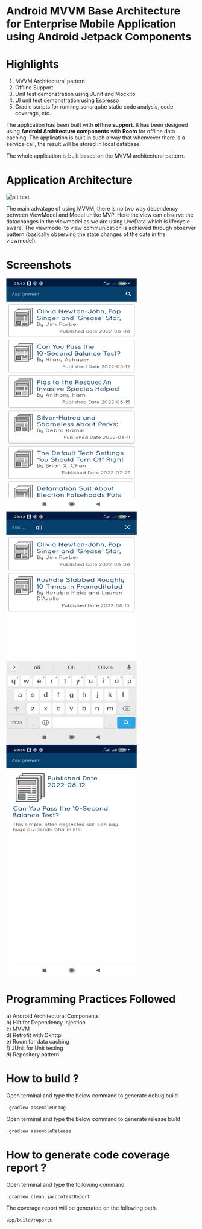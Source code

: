 # Android MVVM Base Architecture for Enterprise Mobile Application using Android Jetpack Components

# Highlights

1. MVVM Architectural pattern
2. Offline Support
3. Unit test demonstration using JUnit and Mockito
4. UI unit test demonstration using Espresso
5. Gradle scripts for running sonarqube static code analysis, code coverage, etc.

The application has been built with **offline support**. It has been designed using **Android
Architecture components** with **Room** for offline data caching. The application is built in such a
way that whenvever there is a service call, the result will be stored in local database.

The whole application is built based on the MVVM architectural pattern.

# Application Architecture

![alt text](https://cdn2.scalablepath.com/_next/image?url=https%3A%2F%2Fcdn-blog.scalablepath.com%2Fuploads%2F2021%2F12%2Fmvvm-reactive-architecture-1024x937.png&w=1200&q=75)

The main advatage of using MVVM, there is no two way dependency between ViewModel and Model unlike
MVP. Here the view can observe the datachanges in the viewmodel as we are using LiveData which is
lifecycle aware. The viewmodel to view communication is achieved through observer pattern (basically
observing the state changes of the data in the viewmodel).

# Screenshots

<img src="/screenshots/Screenshot_main_screen.png" width="346" height="615" alt="Home"/> 
<img src="/screenshots/Screenshot_search.png" width="346" height="615" alt="Home"/>
<img src="/screenshots/Screenshot_article_details.png" width="346" height="615" alt="Details"/>

# Programming Practices Followed

a) Android Architectural Components <br/>
b) Hilt for Dependency Injection <br/>
c) MVVM <br/>
d) Retrofit with Okhttp <br/>
e) Room for data caching <br/>
f) JUnit for Unit testing <br/>
d) Repository pattern <br/>

# How to build ?

Open terminal and type the below command to generate debug build <br/>

```  gradlew assembleDebug ```

Open terminal and type the below command to generate release build <br/>

```  gradlew assembleRelease ```


# How to generate code coverage report ?

Open terminal and type the following command

``` gradlew clean jacocoTestReport```

The coverage report will be generated on the following path.

``` app/build/reports ```
